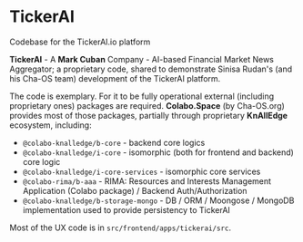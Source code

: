 # TickerAI

Codebase for the TickerAI.io platform

**TickerAI** - A **Mark Cuban** Company - AI-based Financial Market News Aggregator; a proprietary code, shared to demonstrate Sinisa Rudan's (and his Cha-OS team) development of the TickerAI platform.

The code is exemplary. For it to be fully operational external (including proprietary ones) packages are required.
**Colabo.Space** (by Cha-OS.org) provides most of those packages, partially through proprietary **KnAllEdge** ecosystem, including:

- `@colabo-knalledge/b-core` - backend core logics
- `@colabo-knalledge/i-core` - isomorphic (both for frontend and backend) core logic
- `@colabo-knalledge/i-core-services` - isomorphic core services
- `@colabo-rima/b-aaa` - RIMA: Resources and Interests Management Application (Colabo package) / Backend Auth/Authorization
- `@colabo-knalledge/b-storage-mongo` - DB / ORM / Moongose / MongoDB implementation used to provide persistency to TickerAI

Most of the UX code is in `src/frontend/apps/tickerai/src`.
